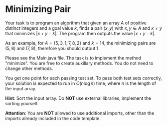 # Minimizing Pair 

Your task is to program an algorithm that given an array $A$ of positive _distinct_ integers and a goal value $k$, finds a pair $(x, y)$ with $x,y \in A$ and $x \neq y$ that minimizes $|x+y-k|$. The program then outputs the value $|x+y-k|$.

As an example, for $A=\{5, 3, 1, 7, 8 , 2\}$ and $k = 14$, the minimizing pairs are $(5,8)$ and $(7,8)$, therefore you should output $1$.

Please see the Main.java file. The task is to implement the method "minimize". You are free to create auxiliary methods. You do not need to change other methods. 

You get one point for each passing test set. To pass both test sets correctly, your solution is expected to run in $O(n \log n)$ time, where $n$ is the length of the input array.

**Hint**: Sort the input array. Do **NOT** use external libraries; implement the sorting yourself.

**Attention**: You are **NOT** allowed to use additional imports, other than the imports already included in the code template.